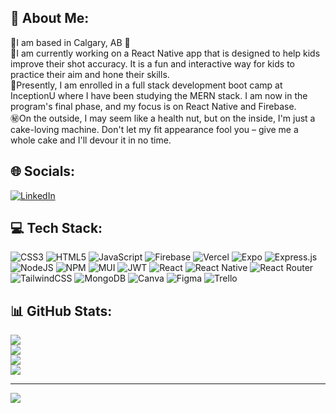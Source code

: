 ## 📠 About Me:
📍I am based in Calgary, AB 🍁
<br>🚧I am currently working on a React Native app that is designed to help kids improve their shot accuracy. It is a fun and interactive way for kids to practice their aim and hone their skills.<br>🧠Presently, I am enrolled in a full stack development boot camp at InceptionU where I have been studying the MERN stack. I am now in the program's final phase, and my focus is on React Native and Firebase.<br>㊙️On the outside, I may seem like a health nut, but on the inside, I'm just a cake-loving machine. Don't let my fit appearance fool you – give me a whole cake and I'll devour it in no time.

## 🌐 Socials:
[![LinkedIn](https://img.shields.io/badge/LinkedIn-%230077B5.svg?logo=linkedin&logoColor=white)](https://linkedin.com/in/george-kwan) 

## 💻 Tech Stack:
![CSS3](https://img.shields.io/badge/css3-%231572B6.svg?style=flat&logo=css3&logoColor=white) ![HTML5](https://img.shields.io/badge/html5-%23E34F26.svg?style=flat&logo=html5&logoColor=white) ![JavaScript](https://img.shields.io/badge/javascript-%23323330.svg?style=flat&logo=javascript&logoColor=%23F7DF1E) ![Firebase](https://img.shields.io/badge/firebase-%23039BE5.svg?style=flat&logo=firebase) ![Vercel](https://img.shields.io/badge/vercel-%23000000.svg?style=flat&logo=vercel&logoColor=white) ![Expo](https://img.shields.io/badge/expo-1C1E24?style=flat&logo=expo&logoColor=#D04A37) ![Express.js](https://img.shields.io/badge/express.js-%23404d59.svg?style=flat&logo=express&logoColor=%2361DAFB) ![NodeJS](https://img.shields.io/badge/node.js-6DA55F?style=flat&logo=node.js&logoColor=white) ![NPM](https://img.shields.io/badge/NPM-%23000000.svg?style=flat&logo=npm&logoColor=white) ![MUI](https://img.shields.io/badge/MUI-%230081CB.svg?style=flat&logo=material-ui&logoColor=white) ![JWT](https://img.shields.io/badge/JWT-black?style=flat&logo=JSON%20web%20tokens) ![React](https://img.shields.io/badge/react-%2320232a.svg?style=flat&logo=react&logoColor=%2361DAFB) ![React Native](https://img.shields.io/badge/react_native-%2320232a.svg?style=flat&logo=react&logoColor=%2361DAFB) ![React Router](https://img.shields.io/badge/React_Router-CA4245?style=flat&logo=react-router&logoColor=white) ![TailwindCSS](https://img.shields.io/badge/tailwindcss-%2338B2AC.svg?style=flat&logo=tailwind-css&logoColor=white) ![MongoDB](https://img.shields.io/badge/MongoDB-%234ea94b.svg?style=flat&logo=mongodb&logoColor=white) ![Canva](https://img.shields.io/badge/Canva-%2300C4CC.svg?style=flat&logo=Canva&logoColor=white) 	![Figma](https://img.shields.io/badge/figma-%23F24E1E.svg?style=flat&logo=figma&logoColor=white) ![Trello](https://img.shields.io/badge/Trello-%23026AA7.svg?style=flat&logo=Trello&logoColor=white)

## 📊 GitHub Stats:
![](https://github-readme-stats.vercel.app/api?username=georgekwan&theme=ayu-mirage&hide_border=true&include_all_commits=true&count_private=true)<br/>
![](https://github-readme-streak-stats.herokuapp.com/?user=georgekwan&theme=ayu-mirage&hide_border=true)<br/>
![](https://github-readme-stats.vercel.app/api/top-langs/?username=georgekwan&theme=ayu-mirage&hide_border=true&include_all_commits=true&count_private=true&layout=compact)<br/>
![](https://github-readme-activity-graph.cyclic.app/graph?username=georgekwan&bg_color=1F2430&color=C7C8C2&line=F4CD7C&point=73D0FF&area_color=1F2430&area=true&hide_border=true&custom_title=GitHub%20Commits%20Graph)


---
[![](https://visitcount.itsvg.in/api?id=georgekwan&label=Profile%20Views&color=12&icon=5&pretty=true)](https://visitcount.itsvg.in)

<!-- Proudly created with GPRM ( https://gprm.itsvg.in ) -->
